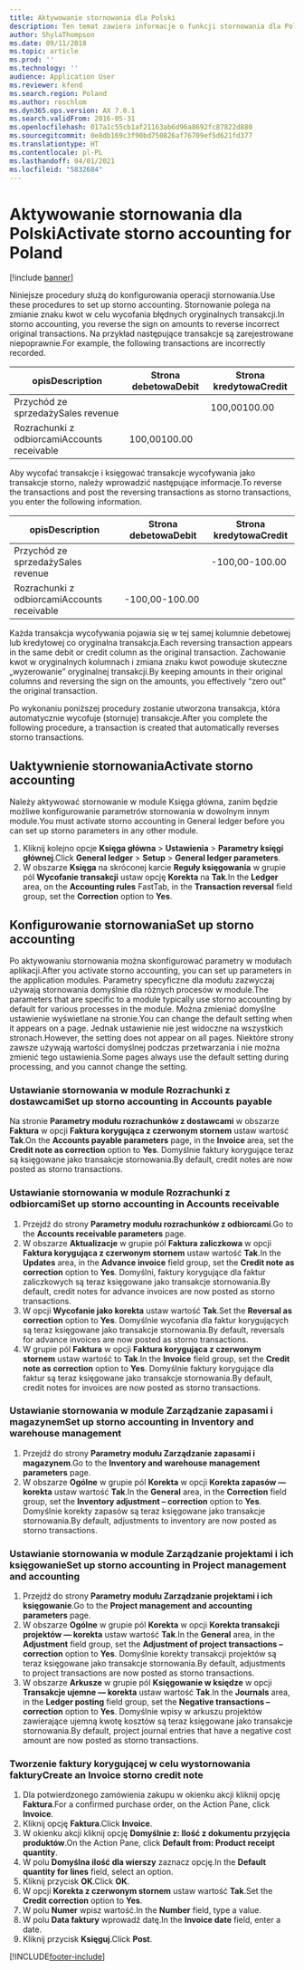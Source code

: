 ```yaml
---
title: Aktywowanie stornowania dla Polski
description: Ten temat zawiera informacje o funkcji stornowania dla Polski.
author: ShylaThompson
ms.date: 09/11/2018
ms.topic: article
ms.prod: ''
ms.technology: ''
audience: Application User
ms.reviewer: kfend
ms.search.region: Poland
ms.author: roschlom
ms.dyn365.ops.version: AX 7.0.1
ms.search.validFrom: 2016-05-31
ms.openlocfilehash: 017a1c55cb1af21163ab6d96a8692fc87822d880
ms.sourcegitcommit: 0e8db169c3f90bd750826af76709ef5d621fd377
ms.translationtype: HT
ms.contentlocale: pl-PL
ms.lasthandoff: 04/01/2021
ms.locfileid: "5832684"
---
```

# <a name="activate-storno-accounting-for-poland"></a><span data-ttu-id="28267-103">Aktywowanie stornowania dla Polski</span><span class="sxs-lookup"><span data-stu-id="28267-103">Activate storno accounting for Poland</span></span>

[!include [banner](../includes/banner.md)]

<span data-ttu-id="28267-104">Niniejsze procedury służą do konfigurowania operacji stornowania.</span><span class="sxs-lookup"><span data-stu-id="28267-104">Use these procedures to set up storno accounting.</span></span> <span data-ttu-id="28267-105">Stornowanie polega na zmianie znaku kwot w celu wycofania błędnych oryginalnych transakcji.</span><span class="sxs-lookup"><span data-stu-id="28267-105">In storno accounting, you reverse the sign on amounts to reverse incorrect original transactions.</span></span> <span data-ttu-id="28267-106">Na przykład następujące transakcje są zarejestrowane niepoprawnie.</span><span class="sxs-lookup"><span data-stu-id="28267-106">For example, the following transactions are incorrectly recorded.</span></span>

|<span data-ttu-id="28267-107">opis</span><span class="sxs-lookup"><span data-stu-id="28267-107">Description</span></span>        | <span data-ttu-id="28267-108">Strona debetowa</span><span class="sxs-lookup"><span data-stu-id="28267-108">Debit</span></span> |<span data-ttu-id="28267-109">Strona kredytowa</span><span class="sxs-lookup"><span data-stu-id="28267-109">Credit</span></span>  |
|-------------------|-------|--------|
|<span data-ttu-id="28267-110">Przychód ze sprzedaży</span><span class="sxs-lookup"><span data-stu-id="28267-110">Sales revenue</span></span>      |       |<span data-ttu-id="28267-111">100,00</span><span class="sxs-lookup"><span data-stu-id="28267-111">100.00</span></span>  |
|<span data-ttu-id="28267-112">Rozrachunki z odbiorcami</span><span class="sxs-lookup"><span data-stu-id="28267-112">Accounts receivable</span></span>|<span data-ttu-id="28267-113">100,00</span><span class="sxs-lookup"><span data-stu-id="28267-113">100.00</span></span> |        |

<span data-ttu-id="28267-114">Aby wycofać transakcje i księgować transakcje wycofywania jako transakcje storno, należy wprowadzić następujące informacje.</span><span class="sxs-lookup"><span data-stu-id="28267-114">To reverse the transactions and post the reversing transactions as storno transactions, you enter the following information.</span></span>

|<span data-ttu-id="28267-115">opis</span><span class="sxs-lookup"><span data-stu-id="28267-115">Description</span></span>        | <span data-ttu-id="28267-116">Strona debetowa</span><span class="sxs-lookup"><span data-stu-id="28267-116">Debit</span></span>  |<span data-ttu-id="28267-117">Strona kredytowa</span><span class="sxs-lookup"><span data-stu-id="28267-117">Credit</span></span>   |
|-------------------|--------|---------|
|<span data-ttu-id="28267-118">Przychód ze sprzedaży</span><span class="sxs-lookup"><span data-stu-id="28267-118">Sales revenue</span></span>      |        |<span data-ttu-id="28267-119">-100,00</span><span class="sxs-lookup"><span data-stu-id="28267-119">-100.00</span></span>  |
|<span data-ttu-id="28267-120">Rozrachunki z odbiorcami</span><span class="sxs-lookup"><span data-stu-id="28267-120">Accounts receivable</span></span>|<span data-ttu-id="28267-121">-100,00</span><span class="sxs-lookup"><span data-stu-id="28267-121">-100.00</span></span> |         |

<span data-ttu-id="28267-122">Każda transakcja wycofywania pojawia się w tej samej kolumnie debetowej lub kredytowej co oryginalna transakcja.</span><span class="sxs-lookup"><span data-stu-id="28267-122">Each reversing transaction appears in the same debit or credit column as the original transaction.</span></span> <span data-ttu-id="28267-123">Zachowanie kwot w oryginalnych kolumnach i zmiana znaku kwot powoduje skuteczne „wyzerowanie” oryginalnej transakcji.</span><span class="sxs-lookup"><span data-stu-id="28267-123">By keeping amounts in their original columns and reversing the sign on the amounts, you effectively “zero out” the original transaction.</span></span>

<span data-ttu-id="28267-124">Po wykonaniu poniższej procedury zostanie utworzona transakcja, która automatycznie wycofuje (stornuje) transakcje.</span><span class="sxs-lookup"><span data-stu-id="28267-124">After you complete the following procedure, a transaction is created that automatically reverses storno transactions.</span></span>

## <a name="activate-storno-accounting"></a><span data-ttu-id="28267-125">Uaktywnienie stornowania</span><span class="sxs-lookup"><span data-stu-id="28267-125">Activate storno accounting</span></span>
<span data-ttu-id="28267-126">Należy aktywować stornowanie w module Księga główna, zanim będzie możliwe konfigurowanie parametrów stornowania w dowolnym innym module.</span><span class="sxs-lookup"><span data-stu-id="28267-126">You must activate storno accounting in General ledger before you can set up storno parameters in any other module.</span></span>

1. <span data-ttu-id="28267-127">Kliknij kolejno opcje **Księga główna** > **Ustawienia** > **Parametry księgi głównej**.</span><span class="sxs-lookup"><span data-stu-id="28267-127">Click **General ledger** > **Setup** > **General ledger parameters**.</span></span>
2. <span data-ttu-id="28267-128">W obszarze **Księga** na skróconej karcie **Reguły księgowania** w grupie pól **Wycofanie transakcji** ustaw opcję **Korekta** na **Tak**.</span><span class="sxs-lookup"><span data-stu-id="28267-128">In the **Ledger** area, on the **Accounting rules** FastTab, in the **Transaction reversal** field group, set the **Correction** option to **Yes**.</span></span>

## <a name="set-up-storno-accounting"></a><span data-ttu-id="28267-129">Konfigurowanie stornowania</span><span class="sxs-lookup"><span data-stu-id="28267-129">Set up storno accounting</span></span>
<span data-ttu-id="28267-130">Po aktywowaniu stornowania można skonfigurować parametry w modułach aplikacji.</span><span class="sxs-lookup"><span data-stu-id="28267-130">After you activate storno accounting, you can set up parameters in the application modules.</span></span> <span data-ttu-id="28267-131">Parametry specyficzne dla modułu zazwyczaj używają stornowania domyślnie dla różnych procesów w module.</span><span class="sxs-lookup"><span data-stu-id="28267-131">The parameters that are specific to a module typically use storno accounting by default for various processes in the module.</span></span> <span data-ttu-id="28267-132">Można zmieniać domyślne ustawienie wyświetlane na stronie.</span><span class="sxs-lookup"><span data-stu-id="28267-132">You can change the default setting when it appears on a page.</span></span> <span data-ttu-id="28267-133">Jednak ustawienie nie jest widoczne na wszystkich stronach.</span><span class="sxs-lookup"><span data-stu-id="28267-133">However, the setting does not appear on all pages.</span></span> <span data-ttu-id="28267-134">Niektóre strony zawsze używają wartości domyślnej podczas przetwarzania i nie można zmienić tego ustawienia.</span><span class="sxs-lookup"><span data-stu-id="28267-134">Some pages always use the default setting during processing, and you cannot change the setting.</span></span>

### <a name="set-up-storno-accounting-in-accounts-payable"></a><span data-ttu-id="28267-135">Ustawianie stornowania w module Rozrachunki z dostawcami</span><span class="sxs-lookup"><span data-stu-id="28267-135">Set up storno accounting in Accounts payable</span></span>
<span data-ttu-id="28267-136">Na stronie **Parametry modułu rozrachunków z dostawcami** w obszarze **Faktura** w opcji **Faktura korygująca z czerwonym stornem** ustaw wartość **Tak**.</span><span class="sxs-lookup"><span data-stu-id="28267-136">On the  **Accounts payable parameters** page, in the **Invoice** area, set the **Credit note as correction** option to **Yes**.</span></span> <span data-ttu-id="28267-137">Domyślnie faktury korygujące teraz są księgowane jako transakcje stornowania.</span><span class="sxs-lookup"><span data-stu-id="28267-137">By default, credit notes are now posted as storno transactions.</span></span>

### <a name="set-up-storno-accounting-in-accounts-receivable"></a><span data-ttu-id="28267-138">Ustawianie stornowania w module Rozrachunki z odbiorcami</span><span class="sxs-lookup"><span data-stu-id="28267-138">Set up storno accounting in Accounts receivable</span></span>
1. <span data-ttu-id="28267-139">Przejdź do strony **Parametry modułu rozrachunków z odbiorcami**.</span><span class="sxs-lookup"><span data-stu-id="28267-139">Go to the **Accounts receivable parameters** page.</span></span>
2. <span data-ttu-id="28267-140">W obszarze **Aktualizacje** w grupie pól **Faktura zaliczkowa** w opcji **Faktura korygująca z czerwonym stornem** ustaw wartość **Tak**.</span><span class="sxs-lookup"><span data-stu-id="28267-140">In the **Updates** area, in the **Advance invoice** field group, set the **Credit note as correction** option to **Yes**.</span></span> <span data-ttu-id="28267-141">Domyślni, faktury korygujące dla faktur zaliczkowych są teraz księgowane jako transakcje stornowania.</span><span class="sxs-lookup"><span data-stu-id="28267-141">By default, credit notes for advance invoices are now posted as storno transactions.</span></span>
3. <span data-ttu-id="28267-142">W opcji **Wycofanie jako korekta** ustaw wartość **Tak**.</span><span class="sxs-lookup"><span data-stu-id="28267-142">Set the **Reversal as correction** option to **Yes**.</span></span> <span data-ttu-id="28267-143">Domyślnie wycofania dla faktur korygujących są teraz księgowane jako transakcje stornowania.</span><span class="sxs-lookup"><span data-stu-id="28267-143">By default, reversals for advance invoices are now posted as storno transactions.</span></span>
4. <span data-ttu-id="28267-144">W grupie pól **Faktura** w opcji **Faktura korygująca z czerwonym stornem** ustaw wartość to **Tak**.</span><span class="sxs-lookup"><span data-stu-id="28267-144">In the **Invoice** field group, set the **Credit note as correction** option to **Yes**.</span></span> <span data-ttu-id="28267-145">Domyślnie faktury korygujące dla faktur są teraz księgowane jako transakcje stornowania.</span><span class="sxs-lookup"><span data-stu-id="28267-145">By default, credit notes for invoices are now posted as storno transactions.</span></span>

### <a name="set-up-storno-accounting-in-inventory-and-warehouse-management"></a><span data-ttu-id="28267-146">Ustawianie stornowania w module Zarządzanie zapasami i magazynem</span><span class="sxs-lookup"><span data-stu-id="28267-146">Set up storno accounting in Inventory and warehouse management</span></span>
1. <span data-ttu-id="28267-147">Przejdź do strony **Parametry modułu Zarządzanie zapasami i magazynem**.</span><span class="sxs-lookup"><span data-stu-id="28267-147">Go to the **Inventory and warehouse management parameters** page.</span></span>
2. <span data-ttu-id="28267-148">W obszarze **Ogólne** w grupie pól **Korekta** w opcji **Korekta zapasów — korekta** ustaw wartość **Tak**.</span><span class="sxs-lookup"><span data-stu-id="28267-148">In the **General** area, in the **Correction** field group, set the **Inventory adjustment – correction** option to **Yes**.</span></span> <span data-ttu-id="28267-149">Domyślnie korekty zapasów są teraz księgowane jako transakcje stornowania.</span><span class="sxs-lookup"><span data-stu-id="28267-149">By default, adjustments to inventory are now posted as storno transactions.</span></span>

### <a name="set-up-storno-accounting-in-project-management-and-accounting"></a><span data-ttu-id="28267-150">Ustawianie stornowania w module Zarządzanie projektami i ich księgowanie</span><span class="sxs-lookup"><span data-stu-id="28267-150">Set up storno accounting in Project management and accounting</span></span>
1. <span data-ttu-id="28267-151">Przejdź do strony **Parametry modułu Zarządzanie projektami i ich księgowanie**.</span><span class="sxs-lookup"><span data-stu-id="28267-151">Go to the **Project management and accounting parameters** page.</span></span>
2. <span data-ttu-id="28267-152">W obszarze **Ogólne** w grupie pól **Korekta** w opcji **Korekta transakcji projektów — korekta** ustaw wartość **Tak**.</span><span class="sxs-lookup"><span data-stu-id="28267-152">In the **General** area, in the **Adjustment** field group, set the **Adjustment of project transactions – correction** option to  **Yes**.</span></span> <span data-ttu-id="28267-153">Domyślnie korekty transakcji projektów są teraz księgowane jako transakcje stornowania.</span><span class="sxs-lookup"><span data-stu-id="28267-153">By default, adjustments to project transactions are now posted as storno transactions.</span></span>
3. <span data-ttu-id="28267-154">W obszarze **Arkusze** w grupie pól **Księgowanie w księdze** w opcji **Transakcje ujemne — korekta** ustaw wartość **Tak**.</span><span class="sxs-lookup"><span data-stu-id="28267-154">In the **Journals** area, in the **Ledger posting** field group, set the **Negative transactions – correction** option to **Yes**.</span></span> <span data-ttu-id="28267-155">Domyślnie wpisy w arkuszu projektów zawierające ujemną kwotę kosztów są teraz księgowane jako transakcje stornowania.</span><span class="sxs-lookup"><span data-stu-id="28267-155">By default, project journal entries that have a negative cost amount are now posted as storno transactions.</span></span>

### <a name="create-an-invoice-storno-credit-note"></a><span data-ttu-id="28267-156">Tworzenie faktury korygującej w celu wystornowania faktury</span><span class="sxs-lookup"><span data-stu-id="28267-156">Create an Invoice storno credit note</span></span>   
 1. <span data-ttu-id="28267-157">Dla potwierdzonego zamówienia zakupu w okienku akcji kliknij opcję **Faktura**.</span><span class="sxs-lookup"><span data-stu-id="28267-157">For a confirmed purchase order, on the Action Pane, click **Invoice**.</span></span>  
 2. <span data-ttu-id="28267-158">Kliknij opcję **Faktura**.</span><span class="sxs-lookup"><span data-stu-id="28267-158">Click **Invoice**.</span></span>  
 3. <span data-ttu-id="28267-159">W okienku akcji kliknij opcję **Domyślnie z: Ilość z dokumentu przyjęcia produktów**.</span><span class="sxs-lookup"><span data-stu-id="28267-159">On the Action Pane, click **Default from: Product receipt quantity**.</span></span>  
 4. <span data-ttu-id="28267-160">W polu **Domyślna ilość dla wierszy** zaznacz opcję.</span><span class="sxs-lookup"><span data-stu-id="28267-160">In the **Default quantity for lines** field, select an option.</span></span>  
 5. <span data-ttu-id="28267-161">Kliknij przycisk **OK**.</span><span class="sxs-lookup"><span data-stu-id="28267-161">Click **OK**.</span></span>  
 6. <span data-ttu-id="28267-162">W opcji **Korekta z czerwonym stornem** ustaw wartość **Tak**.</span><span class="sxs-lookup"><span data-stu-id="28267-162">Set the **Credit correction** option to **Yes**.</span></span>  
 7. <span data-ttu-id="28267-163">W polu **Numer** wpisz wartość.</span><span class="sxs-lookup"><span data-stu-id="28267-163">In the **Number** field, type a value.</span></span>  
 8. <span data-ttu-id="28267-164">W polu **Data faktury** wprowadź datę.</span><span class="sxs-lookup"><span data-stu-id="28267-164">In the **Invoice date** field, enter a date.</span></span>  
 9. <span data-ttu-id="28267-165">Kliknij przycisk **Księguj**.</span><span class="sxs-lookup"><span data-stu-id="28267-165">Click **Post**.</span></span>  



[!INCLUDE[footer-include](../../includes/footer-banner.md)]